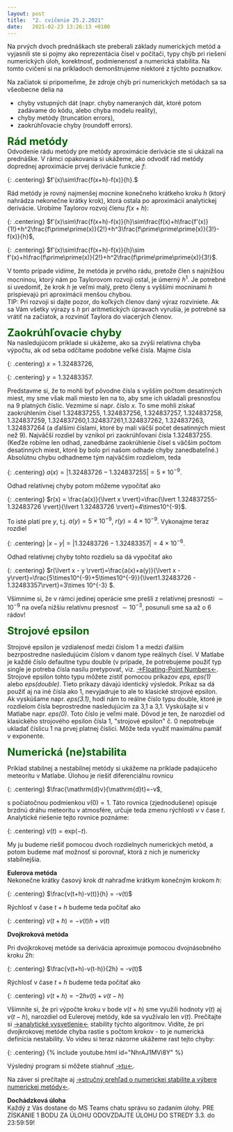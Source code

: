 ```yaml
---
layout: post
title:  "2. cvičenie 25.2.2021"
date:   2021-02-23 13:26:13 +0100
---
```


Na prvých dvoch prednáškach ste preberali základy numerických metód a vyjasnili ste si pojmy ako reprezentácia čísel v počítači, typy chýb pri riešení numerických úloh, korektnosť, podmienenosť a numerická stabilita. 
Na tomto cvičení si na príkladoch demonštrujeme niektoré z týchto poznatkov. <br>


Na začiatok si pripomeňme, že zdroje chýb pri numerických metódach sa  sa všeobecne delia na
- chyby vstupných dát (napr. chyby nameraných dát, ktoré potom zadávame do kódu, alebo chyba modelu reality),
- chyby metódy (truncation errors),
- zaokrúhľovacie chyby (roundoff errors).

<span style="color:DarkGreen"> <font size="+2"><b>Rád metódy</b></font></span><br>
Odvodenie rádu metódy pre metódy aproximácie derivácie ste si ukázali na prednáške. V rámci opakovania si ukážeme, ako odvodiť rád metódy doprednej aproximácie prvej derivácie funkcie $f$:

{: .centering}
$f'(x)\sim\frac{f(x+h)-f(x)}{h}.$

Rád metódy je rovný najmenšej mocnine konečneho krátkeho kroku $h$ (ktorý nahrádza nekonečne krátky krok), ktorá ostala po aproximácii analytickej derivácie. 
Urobíme Taylorov rozvoj členu $f(x+h)$: 

{: .centering}
$f'(x)\sim\frac{f(x+h)-f(x)}{h}\sim\frac{f(x)+h\frac{f'(x)}{1!}+h^2\frac{f\prime\prime(x)}{2!}+h^3\frac{f\prime\prime\prime(x)}{3!}-f(x)}{h}$,

{: .centering}
$f'(x)\sim\frac{f(x+h)-f(x)}{h}\sim f'(x)+h\frac{f\prime\prime(x)}{2!}+h^2\frac{f\prime\prime\prime(x)}{3!}$.

V tomto prípade vidíme, že metóda je prvého rádu, pretože člen s najnižšou mocninou, ktorý nám po Taylorovom rozvoji ostal, je úmerný $h^1$. Je potrebné si uvedomiť, že krok $h$ je veľmi malý, preto členy s vyššími mocninami $h$ prispievajú pri aproximácii menšou chybou.<br>
TIP: Pri rozvoji si dajte pozor, do koľkých členov daný výraz rozviniete. Ak sa Vám všetky výrazy s $h$ pri aritmetických úpravach vyrušia, je potrebné sa vrátiť na začiatok, a rozvinúť Taylora do viacerých členov.


<span style="color:DarkGreen"><b><font size="+2">Zaokrúhľovacie chyby</font> </b></span><br>
Na nasledujúcom príklade si ukážeme, ako sa zvýši relatívna chyba výpočtu, ak od seba odčítame podobne veľké čísla. Majme čísla

{: .centering}
$x = 1.32483726$,

{: .centering}
$y = 1.32483357$.

Predstavme si, že to mohli byť pôvodne čísla s vyšším počtom desatinných miest, my sme však mali miesto len na to, aby sme ich ukladali presnosťou na 9 platných číslic. 
Vezmime si napr. číslo $x$. To sme mohli získať zaokrúhlením čísel $1.324837255$, $1.324837256$, $1.324837257$, $1.324837258$, $1.324837259$, $1.324837260$,$1.324837261$,$1.324837262$, $1.324837263$, $1.324837264$ (a ďalšími číslami, ktoré by mali väčší počet desatinných miest než 9). Najvǎčší rozdiel by vznikol pri zaokrúhľovaní čísla $1.324837255$.
 (Keďže robíme len odhad, zanedbáme zaokrúhlenie čísel s väčším počtom desatinných miest, ktoré by bolo pri našom odhade chyby zanedbateľné.)
Absolútnu chybu odhadneme tým najväčśim rozdielom, teda 

{: .centering}
$a(x) = \lvert1.32483726-1.324837255\rvert=5\times10^{-9}$.

Odhad relatívnej chyby potom môžeme vypočítať ako

{: .centering}
$r(x) = \frac{a(x)}{\lvert x \rvert}=\frac{\lvert 1.324837255-1.32483726 \rvert}{\lvert 1.32483726 \rvert}=4\times10^{-9}$.

To isté platí pre $y$, t.j. $a(y) = 5\times10^{-9}$, $r(y) = 4 \times10^{-9}$. Vykonajme teraz rozdiel 

{: .centering}
$\lvert x - y \rvert  = \lvert 1.32483726 - 1.32483357 \rvert = 4 \times 10^{-6}$.

Odhad relatívnej chyby tohto rozdielu sa dá vypočítať ako

{: .centering}
$r(\lvert x - y \rvert)=\frac{a(x)+a(y)}{\lvert x - y\rvert}=\frac{5\times10^{-9}+5\times10^{-9}}{\lvert1.32483726 - 1.32483357\rvert}=3\times 10^{-3} $.


Všimnime si, že v rámci jedinej operácie sme prešli z relatívnej presnosti $\sim 10^{-9}$ na oveľa nižšiu relatívnu presnosť $\sim 10^{-3}$, posunuli sme sa až o 6 rádov!


<span style="color:DarkGreen"><font size="+2"><b>Strojové epsilon</b></font></span><br>

Strojové epsilon je vzdialenosť medzi číslom 1 a medzi ďalším bezrpostredne nasledujúcim číslom v danom type reálnych čísel.
V Matlabe je každé číslo defaultne typu double (v prípade, že potrebujeme použiť typ single je potreba čísla nasilu pretypovať, viz.  [->Floating-Point Numbers<-](https://www.mathworks.com/help/matlab/matlab_prog/floating-point-numbers.html).
Strojové epsilon tohto typu môžete zistiť pomocou príkazov <i>eps, eps(1)</i> alebo <i>eps(double)</i>. Tieto príkazy dávajú identický výsledok. Príkaz sa dá použiť aj na iné čísla ako 1, nevyjadruje to ale to klasické strojové epsilon. Ak vyskúšame napr. <i>eps(3.1)</i>, hodí nám to reálne číslo typu double, ktoré je rozdielom čísla beprostredne nasledujúcim za 3,1 a 3,1.
Vyskúšajte si v Matlabe napr. <i>eps(0)</i>. Toto číslo je veľmi malé. Dôvod je ten, že narozdiel od klasického strojového epsilon čísla 1, "strojové epsilon" č. 0 nepotrebuje ukladať číslicu 1 na prvej platnej číslici. Môže teda využiť maximálnu pamäť v exponente.



<span style="color:DarkGreen"><b><font size="+2">Numerická (ne)stabilita</font></b></span><br>

Príklad stabilnej a nestabilnej metódy si ukážeme na príklade padajúceho meteoritu v Matlabe. Úlohou je riešiť diferenciálnu rovnicu

{: .centering}
$\frac{\mathrm{d}v}{\mathrm{d}t}=-v$, 

s počiatočnou podmienkou $v(0)=1$. Táto rovnica (zjednodušene) opisuje brzdnú dráhu meteoritu v atmosfére, určuje teda zmenu rýchlosti $v$ v čase $t$.
Analytické riešenie tejto rovnice poznáme:

{: .centering}
$v(t) =\mathrm{exp}(-t)$.

My ju budeme riešiť pomocou dvoch rozdielnych numerických metód, a potom budeme mať možnosť si porovnať, ktorá z nich je numericky stabilnejšia.<br>


<b>Eulerova metóda</b> <br>
Nekonečne krátky časový krok $\mathrm{d}t$ nahraďme krátkym konečným krokom $h$:<br>

{: .centering}
$\frac{v(t+h)-v(t)}{h} = -v(t)$

Rýchlosť v čase $t+h$ budeme teda počítať ako

{: .centering}
$v(t+h) = -v(t)h+v(t)$

<b>Dvojkroková metóda</b> <br>

Pri dvojkrokovej metóde sa derivácia aproximuje pomocou dvojnásobného kroku $2h$:<br>

{: .centering}
$\frac{v(t+h)-v(t-h)}{2h} = -v(t)$

Rýchlosť v čase $t+h$ budeme teda počítať ako

{: .centering}
$v(t+h)= -2h v(t)+v(t-h)$
 
Všimnite si, že pri výpočte kroku v bode $v(t+h)$ sme využili hodnoty $v(t)$ aj $v(t-h)$, narozdiel od Eulerovej metódy, kde sa využívalo len $v(t)$. 
Prečítajte si [->analytické vysvetlenie<-](http://maslarova.github.io/cvicenie2/priklad21.pdf) stability týchto algoritmov. Vidíte, že pri dvojkrokovej metóde chyba rastie s počtom krokov - to je numerická definícia nestability.
Vo videu si teraz názorne ukážeme rast tejto chyby: 

{: .centering}
{% include youtube.html id="NhrAJ1MVi8Y" %}
 <br />

Výsledný program si môžete stiahnuť [->tu<-](http://maslarova.github.io/cvicenie2/stabilita.m).

Na záver si prečítajte aj [->stručný prehľad o numerickej stabilite a výbere numerickej metódy<-](http://maslarova.github.io/cvicenie2/cviceni2a.pdf).
<br>


<b>Dochádzková úloha</b><br>
Každý z Vás dostane do MS Teams chatu správu so zadaním úlohy. PRE ZÍSKANIE 1 BODU ZA ÚLOHU ODOVZDAJTE ÚLOHU DO STREDY 3.3. do 23:59:59!

